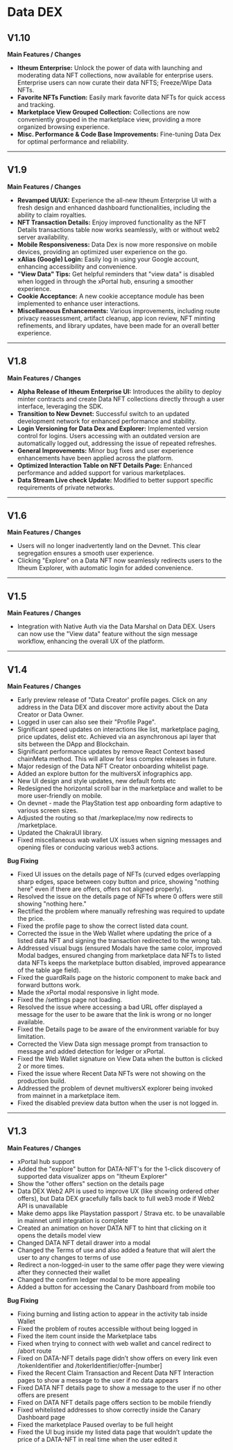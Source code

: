 # Data DEX

## V1.10

**Main Features / Changes**

* **Itheum Enterprise:** Unlock the power of data with launching and moderating data NFT collections, now available for enterprise users. Enterprise users can now curate their data NFTS; Freeze/Wipe Data NFTs.
* **Favorite NFTs Function:** Easily mark favorite data NFTs for quick access and tracking.
* **Marketplace View Grouped Collection:** Collections are now conveniently grouped in the marketplace view, providing a more organized browsing experience.
* **Misc. Performance & Code Base Improvements:** Fine-tuning Data Dex for optimal performance and reliability.

***

## V1.9

**Main Features / Changes**

* **Revamped UI/UX:** Experience the all-new Itheum Enterprise UI with a fresh design and enhanced dashboard functionalities, including the ability to claim royalties.
* **NFT Transaction Details:** Enjoy improved functionality as the NFT Details transactions table now works seamlessly, with or without web2 server availability.
* **Mobile Responsiveness:** Data Dex is now more responsive on mobile devices, providing an optimized user experience on the go.
* **xAlias (Google) Login:** Easily log in using your Google account, enhancing accessibility and convenience.
* **"View Data" Tips:** Get helpful reminders that "view data" is disabled when logged in through the xPortal hub, ensuring a smoother experience.
* **Cookie Acceptance:** A new cookie acceptance module has been implemented to enhance user interactions.
* **Miscellaneous Enhancements:** Various improvements, including route privacy reassessment, artifact cleanup, app icon review, NFT minting refinements, and library updates, have been made for an overall better experience.

***

## V1.8

**Main Features / Changes**

* **Alpha Release of Itheum Enterprise UI:** Introduces the ability to deploy minter contracts and create Data NFT collections directly through a user interface, leveraging the SDK.
* **Transition to New Devnet:** Successful switch to an updated development network for enhanced performance and stability.
* **Login Versioning for Data Dex and Explorer:** Implemented version control for logins. Users accessing with an outdated version are automatically logged out, addressing the issue of repeated refreshes.
* **General Improvements:** Minor bug fixes and user experience enhancements have been applied across the platform.
* **Optimized Interaction Table on NFT Details Page:** Enhanced performance and added support for various marketplaces.
* **Data Stream Live check Update:** Modified to better support specific requirements of private networks.

***

## V1.6

**Main Features / Changes**

* Users will no longer inadvertently land on the Devnet. This clear segregation ensures a smooth user experience.
* Clicking "Explore" on a Data NFT now seamlessly redirects users to the Itheum Explorer, with automatic login for added convenience.

***

## V1.5

**Main Features / Changes**

* Integration with Native Auth via the Data Marshal on Data DEX. Users can now use the "View data" feature without the sign message workflow, enhancing the overall UX of the platform.

***

## V1.4

**Main Features / Changes**

* Early preview release of "Data Creator' profile pages. Click on any address in the Data DEX and discover more activity about the Data Creator or Data Owner.
* Logged in user can also see their "Profile Page".
* Significant speed updates on interactions like list, marketplace paging, price updates, delist etc. Achieved via an asynchronous api layer that sits between the DApp and Blockchain.
* Significant performance updates by remove React Context based chainMeta method. This will allow for less complex releases in future.
* Major redesign of the Data NFT Creator onboarding whitelist page.
* Added an explore button for the multiversX infographics app.
* New UI design and style updates, new default fonts etc
* Redesigned the horizontal scroll bar in the marketplace and wallet to be more user-friendly on mobile.
* On devnet - made the PlayStation test app onboarding form adaptive to various screen sizes.
* Adjusted the routing so that /markeplace/my now redirects to /marketplace.
* Updated the ChakraUI library.
* Fixed miscellaneous wab wallet UX issues when signing messages and opening files or conducing various web3 actions.



**Bug Fixing**

* Fixed UI issues on the details page of NFTs (curved edges overlapping sharp edges, space between copy button and price, showing "nothing here" even if there are offers, offers not aligned properly).
* Resolved the issue on the details page of NFTs where 0 offers were still showing "nothing here."
* Rectified the problem where manually refreshing was required to update the price.
* Fixed the profile page to show the correct listed data count.
* Corrected the issue in the Web Wallet where updating the price of a listed data NFT and signing the transaction redirected to the wrong tab.
* Addressed visual bugs (ensured Modals have the same color, improved Modal badges, ensured changing from marketplace data NFTs to listed data NFTs keeps the marketplace button disabled, improved appearance of the table age field).
* Fixed the guardRails page on the historic component to make back and forward buttons work.
* Made the xPortal modal responsive in light mode.
* Fixed the /settings page not loading.
* Resolved the issue where accessing a bad URL offer displayed a message for the user to be aware that the link is wrong or no longer available.
* Fixed the Details page to be aware of the environment variable for buy limitation.
* Corrected the View Data sign message prompt from transaction to message and added detection for ledger or xPortal.
* Fixed the Web Wallet signature on View Data when the button is clicked 2 or more times.
* Fixed the issue where Recent Data NFTs were not showing on the production build.
* Addressed the problem of devnet multiversX explorer being invoked from mainnet in a marketplace item.
* Fixed the disabled preview data button when the user is not logged in.



***

## V1.3

**Main Features / Changes**

* xPortal hub support
* Added the "explore" button for DATA-NFT's for the 1-click discovery of supported data visualizer apps on "Itheum Explorer"
* Show the "other offers" section on the details page
* Data DEX Web2 API is used to improve UX (like showing ordered other offers), but Data DEX gracefully falls back to full web3 mode if Web2 API is unavailable
* Make demo apps like Playstation passport / Strava etc. to be unavailable in mainnet until integration is complete
* Created an animation on hover DATA NFT to hint that clicking on it opens the details model view
* Changed DATA NFT detail drawer into a modal
* Changed the Terms of use and also added a feature that will alert the user to any changes to terms of use
* Redirect a non-logged-in user to the same offer page they were viewing after they connected their wallet
* Changed the confirm ledger modal to be more appealing
* Added a button for accessing the Canary Dashboard from mobile too

**Bug Fixing**

* Fixing burning and listing action to appear in the activity tab inside Wallet
* Fixed the problem of routes accessible without being logged in
* Fixed the item count inside the Marketplace tabs
* Fixed when trying to connect with web wallet and cancel redirect to /abort route
* Fixed on DATA-NFT details page didn’t show offers on every link even /tokenIdentifier and /tokerIdentifier/offer-\[number]
* Fixed the Recent Claim Transaction and Recent Data NFT Interaction pages to show a message to the user if no data appears
* Fixed DATA NFT details page to show a message to the user if no other offers are present
* Fixed on DATA NFT details page offers section to be mobile friendly
* Fixed whitelisted addresses to show correctly inside the Canary Dashboard page
* Fixed the marketplace Paused overlay to be full height
* Fixed the UI bug inside my listed data page that wouldn’t update the price of a DATA-NFT in real time when the user edited it
